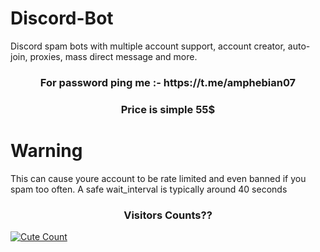 # Discord-Bot

Discord spam bots with multiple account support, account creator, auto-join, proxies, mass direct message and more. 

<h3 align="center">For password ping me :- https://t.me/amphebian07</h3>

<h3 align="center">Price is simple 55$</h3>

# Warning
This can cause youre account to be rate limited and even banned if you spam too often. A safe wait_interval is typically around 40 seconds 

<h3 align="center">Visitors Counts??</h3>
<a href="https://github.com/Amphebian07/Discord-Bot-master"><img alt="Cute Count" src="https://count.getloli.com/get/@Discord-bot-master?theme=rule34" /></a>
